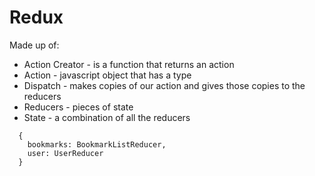# Redux

Made up of:

- Action Creator - is a function that returns an action
- Action - javascript object that has a type
- Dispatch - makes copies of our action and gives those copies to the reducers
- Reducers - pieces of state
- State - a combination of all the reducers

```
  {
    bookmarks: BookmarkListReducer,
    user: UserReducer
  }
```
